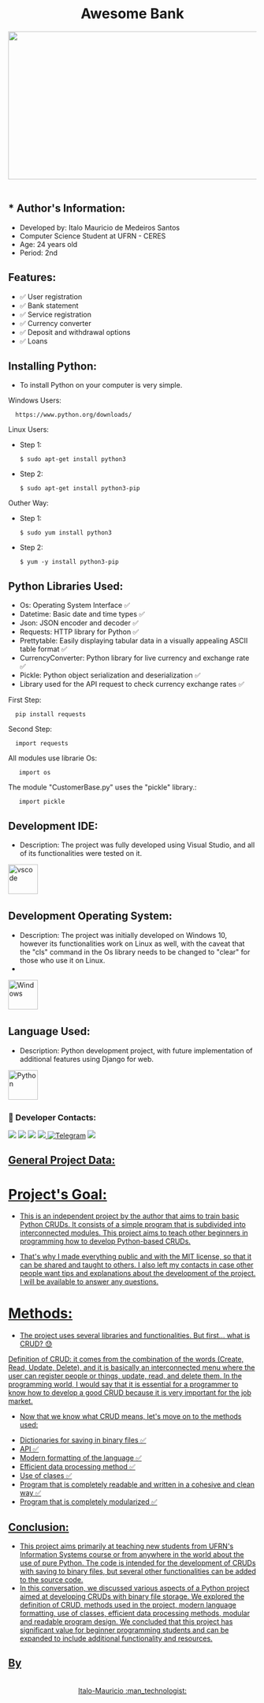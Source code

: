 
<h1 align="center">Awesome Bank</h1>

<p align="center">
<img src="https://media1.giphy.com/media/coxQHKASG60HrHtvkt/giphy.gif?cid=790b76114f808b9131dd7a0d9df3864154fa6d2feccf8f5a&rid=giphy.gif&ct=g" width="700" height="300"/>&nbsp;
</p>


## * Author's Information:
* Developed by: Italo Mauricio de Medeiros Santos
* Computer Science Student at UFRN - CERES
* Age: 24 years old
* Period: 2nd

## Features:

- ✅ User registration
- ✅ Bank statement
- ✅ Service registration
- ✅ Currency converter
- ✅ Deposit and withdrawal options
- ✅ Loans


## Installing Python:

* To install Python on your computer is very simple.

Windows Users:

      https://www.python.org/downloads/
      
Linux Users:
      
* Step 1:
      
      $ sudo apt-get install python3
    
* Step 2:

      $ sudo apt-get install python3-pip
    
 Outher Way:
 
* Step 1:
 
      $ sudo yum install python3
     
* Step 2:

      $ yum -y install python3-pip
      

## Python Libraries Used:

- Os: Operating System Interface ✅
- Datetime: Basic date and time types ✅
- Json: JSON encoder and decoder ✅
- Requests: HTTP library for Python ✅
- Prettytable: Easily displaying tabular data in a visually appealing ASCII table format ✅
- CurrencyConverter: Python library for live currency and exchange rate ✅
- Pickle: Python object serialization and deserialization ✅
- Library used for the API request to check currency exchange rates ✅

First Step:

      pip install requests
      
Second Step:

      import requests
    


All modules use librarie Os:

       import os
       
  
The module "CustomerBase.py" uses the "pickle" library.:
       
       import pickle
    
## Development IDE:

* Description: The project was fully developed using Visual Studio, and all of its functionalities were tested on it.

<img src="https://cdn.jsdelivr.net/gh/devicons/devicon/icons/vscode/vscode-original-wordmark.svg" title="vscode" alt="vscode" width="60" height="60"/>&nbsp;

## Development Operating System:

* Description: The project was initially developed on Windows 10, however its functionalities work on Linux as well, with the caveat that the "cls" command in the Os library needs to be changed to "clear" for those who use it on Linux.
* 
<img src="https://cdn.jsdelivr.net/gh/devicons/devicon/icons/windows8/windows8-original.svg" title="Windows" alt="Windows" width="60" height="60"/>&nbsp;
    
## Language Used:

* Description: Python development project, with future implementation of additional features using Django for web.

<div>
  <img src="https://cdn.jsdelivr.net/gh/devicons/devicon/icons/python/python-original.svg" title="Python" alt="Python" width="60" height="60"/>&nbsp;

### :calling: Developer Contacts:
<div>

[<img src = "https://img.shields.io/badge/instagram-%23E4405F.svg?&style=for-the-badge&logo=instagram&logoColor=white">](https://www.instagram.com/italomauricio1/) <a href = "mailto:italomauricio98@gmail.com"><img src="https://img.shields.io/badge/Gmail-D14836?style=for-the-badge&logo=gmail&logoColor=white" target="_blank"></a> [<img src="https://img.shields.io/badge/twitter-%231DA1F2.svg?&style=for-the-badge&logo=twitter&logoColor=white" />](https://twitter.com/USERNAME)  [<img src="https://img.shields.io/badge/linkedin-%230077B5.svg?&style=for-the-badge&logo=linkedin&logoColor=white" />](https://www.linkedin.com/in/italo-mauricio-26b76b15a/)<a id="telegram" href="https://t.me/italo-mauricio" target="_blank">  ![Telegram](https://img.shields.io/static/v1?style=for-the-badge&message=Telegram&color=26A5E4&logo=Telegram&logoColor=FFFFFF&label=)</a>  <a id="codersrank" href="https://profile.codersrank.io/user/italo-mauricio" target="_blank">
  <img src= "https://img.shields.io/static/v1?style=for-the-badge&message=CodersRank&color=67A4AC&logo=CodersRank&logoColor=FFFFFF&label=">

## General Project Data:

# Project's Goal:

* This is an independent project by the author that aims to train basic Python CRUDs. It consists of a simple program that is subdivided into interconnected modules. This project aims to teach other beginners in programming how to develop Python-based CRUDs.

* That's why I made everything public and with the MIT license, so that it can be shared and taught to others. I also left my contacts in case other people want tips and explanations about the development of the project. I will be available to answer any questions.


# Methods:

* The project uses several libraries and functionalities. But first... what is CRUD? :sweat:

Definition of CRUD: it comes from the combination of the words (Create, Read, Update, Delete), and it is basically an interconnected menu where the user can register people or things, update, read, and delete them. In the programming world, I would say that it is essential for a programmer to know how to develop a good CRUD because it is very important for the job market.

* Now that we know what CRUD means, let's move on to the methods used:

- Dictionaries for saving in binary files ✅ 
- API ✅ 
- Modern formatting of the language ✅ 
- Efficient data processing method ✅ 
- Use of clases ✅ 
- Program that is completely readable and written in a cohesive and clean way ✅ 
- Program that is completely modularized ✅ 
     
 ## Conclusion:
      
- This project aims primarily at teaching new students from UFRN's Information Systems course or from anywhere in the world about the use of pure Python. The code is intended for the development of CRUDs with saving to binary files, but several other functionalities can be added to the source code.
- In this conversation, we discussed various aspects of a Python project aimed at developing CRUDs with binary file storage. We explored the definition of CRUD, methods used in the project, modern language formatting, use of classes, efficient data processing methods, modular and readable program design. We concluded that this project has significant value for beginner programming students and can be expanded to include additional functionality and resources.      
      
      


## By
      
<p align="center">
  <br />
  Italo-Mauricio :man_technologist:
  <br />
</p> 

